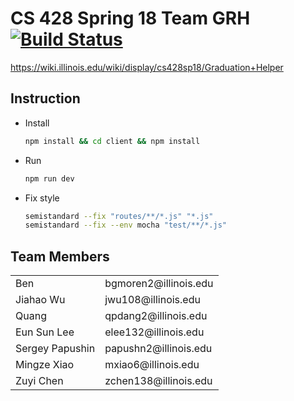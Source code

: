 # CS 428 Spring 18 Team GRH [![Build Status](https://travis-ci.com/mxiao6/cs428grh.svg?token=29NdwAZchaFq7Q2StmqM&branch=master)](https://travis-ci.com/mxiao6/cs428grh)

https://wiki.illinois.edu/wiki/display/cs428sp18/Graduation+Helper

## Instruction

* Install
  ```bash
  npm install && cd client && npm install
  ```

* Run
  ```bash
  npm run dev
  ```
  
* Fix style
  ```bash
  semistandard --fix "routes/**/*.js" "*.js"
  semistandard --fix --env mocha "test/**/*.js"
  ```

## Team Members
<table>
	<tr>
		<td>Ben</td>
		<td>bgmoren2@illinois.edu</td>
	</tr>
	<tr>
		<td>Jiahao Wu</td>
		<td>jwu108@illinois.edu</td>
	</tr>
	<tr>
		<td>Quang</td>
		<td>qpdang2@illinois.edu</td>
	</tr>
	<tr>
		<td>Eun Sun Lee</td>
		<td>elee132@illinois.edu</td>
	</tr>
	<tr>
		<td>Sergey Papushin</td>
		<td>papushn2@illinois.edu</td>
	</tr>
	<tr>
		<td>Mingze Xiao</td>
		<td>mxiao6@illinois.edu</td>
	</tr>
	<tr>
		<td>Zuyi Chen</td>
		<td>zchen138@illinois.edu</td>
	</tr>	
</table>